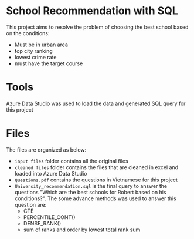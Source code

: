 # School Recommendation with SQL
This project aims to resolve the problem of choosing the best school based on the conditions:
- Must be in urban area
- top city ranking
- lowest crime rate
- must have the target course

# Tools
Azure Data Studio was used to load the data and generated SQL query for this project

# Files
The files are organized as below:
- `input files` folder contains all the original files
- `cleaned files` folder contains the files that are cleaned in excel and loaded into Azure Data Studio
- `Questions.pdf` contains the questions in Vietnamese for this project
- `University_recommendation.sql` is the final query to answer the questions "Which are the best schools for Robert based on his conditions?". The some advance methods was used to answer this question are:
  - CTE
  - PERCENTILE_CONT()
  - DENSE_RANK()
  - sum of ranks and order by lowest total rank sum
